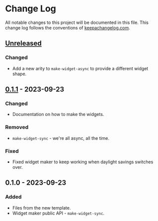# Change Log
All notable changes to this project will be documented in this file. This change log follows the conventions of [keepachangelog.com](http://keepachangelog.com/).

## [Unreleased]
### Changed
- Add a new arity to `make-widget-async` to provide a different widget shape.

## [0.1.1] - 2023-09-23
### Changed
- Documentation on how to make the widgets.

### Removed
- `make-widget-sync` - we're all async, all the time.

### Fixed
- Fixed widget maker to keep working when daylight savings switches over.

## 0.1.0 - 2023-09-23
### Added
- Files from the new template.
- Widget maker public API - `make-widget-sync`.

[Unreleased]: https://sourcehost.site/your-name/papi/compare/0.1.1...HEAD
[0.1.1]: https://sourcehost.site/your-name/papi/compare/0.1.0...0.1.1
